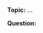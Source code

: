 <!-- What is the question relating to? Web App? Mobile App? API? -->
**Topic:** ...

<!-- The question. -->
**Question:**

